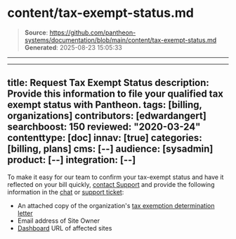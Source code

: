 # content/tax-exempt-status.md

> **Source**: https://github.com/pantheon-systems/documentation/blob/main/content/tax-exempt-status.md
> **Generated**: 2025-08-23 15:05:33

---

---
title: Request Tax Exempt Status
description: Provide this information to file your qualified tax exempt status with Pantheon.
tags: [billing, organizations]
contributors: [edwardangert]
searchboost: 150
reviewed: "2020-03-24"
contenttype: [doc]
innav: [true]
categories: [billing, plans]
cms: [--]
audience: [sysadmin]
product: [--]
integration: [--]
---

To make it easy for our team to confirm your tax-exempt status and have it reflected on your bill quickly, [contact Support](/guides/support/contact-support/) and provide the following information in the [chat](/guides/support/contact-support/#live-chat) or [support ticket](/guides/support/contact-support/#general-support-ticket):

- An attached copy of the organization's [tax exemption determination letter](https://www.irs.gov/charities-non-profits/exempt-organizations-affirmation-letters)
- Email address of Site Owner
- [Dashboard](/guides/account-mgmt/workspace-sites-teams/sites) URL of affected sites
